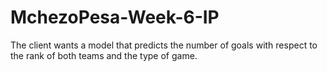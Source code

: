 # MchezoPesa-Week-6-IP
The client wants a model that predicts the number of goals with respect to the rank of both teams and the type of game. 
